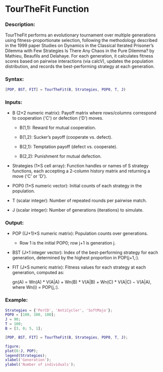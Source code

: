 # TourTheFit Function

### Description:

TourTheFit performs an evolutionary tournament over multiple generations using fitness-proportionate selection, following the methodology described in the 1999 paper Studies on Dynamics in the Classical Iterated Prisoner’s Dilemma with Few Strategies Is There Any Chaos in the Pure Dilemma? by Mathieu, Beaufils and Delahaye. For each generation, it calculates fitness scores based on pairwise interactions (via calcV), updates the population distribution, and records the best-performing strategy at each generation.

### Syntax:

```matlab
[POP, BST, FIT] = TourTheFit(B, Strategies, POP0, T, J)
```

### Inputs:

- B (2×2 numeric matrix): Payoff matrix where rows/columns correspond to cooperation ('C') or defection ('D') moves.

  - B(1,1): Reward for mutual cooperation.

  - B(1,2): Sucker’s payoff (cooperate vs. defect).

  - B(2,1): Temptation payoff (defect vs. cooperate).

  - B(2,2): Punishment for mutual defection.

- Strategies (1×S cell array): Function handles or names of S strategy functions, each accepting a 2-column history matrix and returning a move ('C' or 'D').

- POP0 (1×S numeric vector): Initial counts of each strategy in the population.

- T (scalar integer): Number of repeated rounds per pairwise match.

- J (scalar integer): Number of generations (iterations) to simulate.

### Output:

- POP ((J+1)×S numeric matrix): Population counts over generations.

  - Row 1 is the initial POP0; row j+1 is generation j.

- BST (J×1 integer vector): Index of the best-performing strategy for each generation, determined by the highest proportion in POP(j+1,:).

- FIT (J×S numeric matrix): Fitness values for each strategy at each generation, computed as:

  gn(A) = Wn(A) \* V(A|A) + Wn(B) \* V(A|B) + Wn(C) \* V(A|C) − V(A|A), where Wn(i) = POP(j,:).

### Example:

```matlab
Strategies = {'PerCD', 'AntiCycler', 'SoftMajo'};
POP0 = [100, 100, 100];
J = 90;
T = 100;
B = [3, 0; 5, 1];

[POP, BST, FIT] = TourTheFit(B, Strategies, POP0, T, J);

figure;
plot(0:J, POP);
legend(Strategies);
xlabel('Generation');
ylabel('Number of individuals');
```
